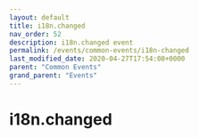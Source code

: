 ```yaml
---
layout: default
title: i18n.changed 
nav_order: 52
description: i18n.changed event
permalink: /events/common-events/i18n-changed
last_modified_date: 2020-04-27T17:54:08+0000
parent: "Common Events"
grand_parent: "Events"
---
```


# i18n.changed
